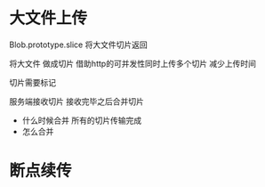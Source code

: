 # 大文件上传
Blob.prototype.slice 将大文件切片返回

将大文件 做成切片 借助http的可并发性同时上传多个切片 减少上传时间

切片需要标记

服务端接收切片 接收完毕之后合并切片
  - 什么时候合并 所有的切片传输完成
  - 怎么合并 

# 断点续传